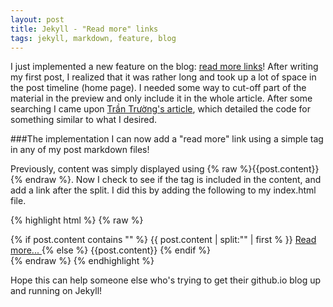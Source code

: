 ```yaml
---
layout: post
title: Jekyll - "Read more" links
tags: jekyll, markdown, feature, blog
---
```

I just implemented a new feature on the blog: [read more links](https://github.com/jpoles1/blog/commit/f94a710f631ace1950b820e571ec5642fca99837)! After writing my first post, I realized that it was rather long and took up a lot of space in the post timeline (home page). I needed some way to cut-off part of the material in the preview and only include it in the whole article. After some searching I came upon [Trần Trường's article](https://truongtx.me/2013/05/01/jekyll-read-more-feature-without-any-plugin/), which detailed the code for something similar to what I desired.

<!-- more -->

###The implementation
I can now add a "read more" link using a simple tag <!-- more --> in any of my post markdown files!

Previously, content was simply displayed using {% raw %}{{post.content}}{% endraw %}. Now I check to see if the <!-- more --> tag is included in the content, and add a link after the split. I did this by adding the following to my index.html file.

{% highlight html %}
{% raw %}
<div class="post-content-truncate">
  {% if post.content contains "<!-- more -->" %}
    {{ post.content | split:"<!-- more -->" | first % }}
    <a href="{{ site.baseurl }}{{ post.url }}">
      Read more...
    </a>
  {% else %}
    {{post.content}}
  {% endif %}
</div>
{% endraw %}
{% endhighlight %}

Hope this can help someone else who's trying to get their github.io blog up and running on Jekyll!
